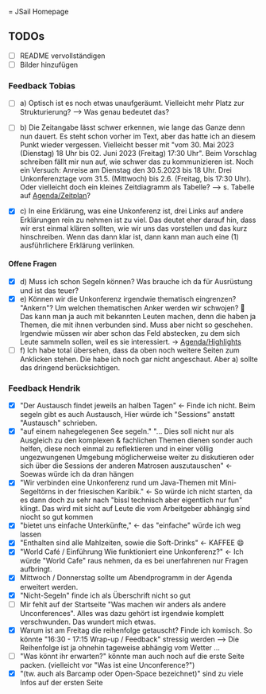 = JSail Homepage



## TODOs

* [ ] README vervollständigen
* [ ] Bilder hinzufügen

### Feedback Tobias

* [ ] a) Optisch ist es noch etwas unaufgeräumt. Vielleicht mehr Platz zur Strukturierung? --> Was genau bedeutet das?

* [ ] b) Die Zeitangabe lässt schwer erkennen, wie lange das Ganze denn nun dauert. Es steht schon vorher im Text, aber das hatte ich an diesem Punkt wieder vergessen. Vielleicht besser mit "vom 30. Mai 2023 (Dienstag) 18 Uhr bis 02. Juni 2023 (Freitag) 17:30 Uhr". Beim Vorschlag schreiben fällt mir nun auf, wie schwer das zu kommunizieren ist. Noch ein Versuch: Anreise am Dienstag den 30.5.2023 bis 18 Uhr. Drei Unkonferenztage vom 31.5. (Mittwoch) bis 2.6. (Freitag, bis 17:30 Uhr). Oder vielleicht doch ein kleines Zeitdiagramm als Tabelle? --> s. Tabelle auf [Agenda/Zeitplan](content/unkonferenz/index.md#zeitplan)?
* [x] c) In eine Erklärung, was eine Unkonferenz ist, drei Links auf andere Erklärungen rein zu nehmen ist zu viel. Das deutet eher darauf hin, dass wir erst einmal klären sollten, wie wir uns das vorstellen und das kurz hinschreiben. Wenn das dann klar ist, dann kann man auch eine (1) ausführlichere Erklärung verlinken.

#### Offene Fragen
* [x] d) Muss ich schon Segeln können? Was brauche ich da für Ausrüstung und ist das teuer?
* [x] e) Können wir die Unkonferenz irgendwie thematisch eingrenzen? "Ankern"? Um welchen thematischen Anker werden wir schwojen? :slightly_smiling_face: Das kann man ja auch mit bekannten Leuten machen, denn die haben ja Themen, die mit ihnen verbunden sind. Muss aber nicht so geschehen. Irgendwie müssen wir aber schon das Feld abstecken, zu dem sich Leute sammeln sollen, weil es sie interessiert. -> [Agenda/Highlights](content/unkonferenz/index.md#Highlights)
* [ ] f) Ich habe total übersehen, dass da oben noch weitere Seiten zum Anklicken stehen. Die habe ich noch gar nicht angeschaut. Aber a) sollte das dringend berücksichtigen.

### Feedback Hendrik

* [x] "Der Austausch findet jeweils an halben Tagen" <- Finde ich nicht. Beim segeln gibt es auch Austausch, Hier würde ich "Sessions" anstatt "Austausch" schrieben.
* [x] "auf einem nahegelegenen See segeln." "... Dies soll nicht nur als Ausgleich zu den komplexen & fachlichen Themen dienen sonder auch helfen, diese noch einmal zu reflektieren und in einer völlig ungezwungenen Umgebung möglicherweise weiter zu diskutieren oder sich über die Sessions der anderen Matrosen auszutauschen" <- Soewas würde ich da dran hängen
* [x] "Wir verbinden eine Unkonferenz rund um Java-Themen mit Mini-Segeltörns in der friesischen Karibik." <- So würde ich nicht starten, da es dann doch zu sehr nach "bissl technisch aber eigentlich nur fun" klingt. Das wird mit sicht auf Leute die vom Arbeitgeber abhängig sind niocht so gut kommen
* [x] "bietet uns einfache Unterkünfte," <- das "einfache" würde ich weg lassen
* [x] "Enthalten sind alle Mahlzeiten, sowie die Soft-Drinks" <- KAFFEE :smile:
* [x] "World Café / Einführung Wie funktioniert eine Unkonferenz?" <- Ich würde "World Cafe" raus nehmen, da es bei unerfahrenen nur Fragen aufbringt.
* [x] Mittwoch / Donnerstag sollte um Abendprogramm in der Agenda erweitert werden.
* [x] "Nicht-Segeln" finde ich als Überschrift nicht so gut
* [ ] Mir fehlt auf der Startseite "Was machen wir anders als andere Unconferences". Alles was dazu gehört ist irgendwie komplett verschwunden. Das wundert mich etwas.
* [x] Warum ist am Freitag die reihenfolge getauscht? Finde ich komisch. So könnte "16:30 - 17:15 Wrap-up / Feedback" stressig werden --> Die Reihenfolge ist ja ohnehin tageweise abhängig vom Wetter ...
* [ ] "Was könnt ihr erwarten?" könnte man auch noch auf die erste Seite packen. (vielleicht vor "Was ist eine Unconference?")
* [x] "(tw. auch als Barcamp oder Open-Space bezeichnet)" sind zu viele Infos auf der ersten Seite